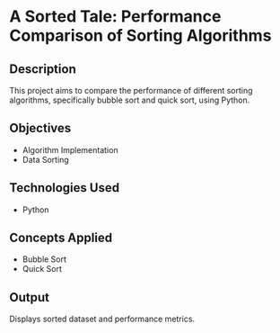 # A Sorted Tale: Performance Comparison of Sorting Algorithms

## Description
This project aims to compare the performance of different sorting algorithms, specifically bubble sort and quick sort, using Python.

## Objectives
- Algorithm Implementation
- Data Sorting

## Technologies Used
- Python

## Concepts Applied
- Bubble Sort
- Quick Sort

## Output
Displays sorted dataset and performance metrics.
